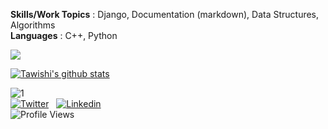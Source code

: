 **Skills/Work Topics** : Django, Documentation (markdown), Data Structures, Algorithms<br>
**Languages** : C++, Python<br>

<img src="https://github-profile-trophy.vercel.app/?username=tawishi&theme=dracula&column=3&margin-w=15&margin-h=15 (https://github.com/ryo-ma/github-profile-trophy)">

[![Tawishi's github stats](https://github-readme-stats.vercel.app/api?username=Tawishi&theme=dracula)](https://github.com/anuraghazra/github-readme-stats)

![1](https://github-readme-stats.vercel.app/api/top-langs/?username=Tawishi&theme=dracula) <br>
[![Twitter](https://img.shields.io/badge/-Twitter-blue?logo=Twitter&logoColor=white&style=for-the-badge)](https://twitter.com/Tawishi1) &nbsp;
[![Linkedin](https://img.shields.io/badge/-LinkedIn-blue?style=for-the-badge&logo=Linkedin&logoColor=white)](https://www.linkedin.com/in/tawishisharma/) <br>
![Profile Views](https://komarev.com/ghpvc/?username=Tawishi)

